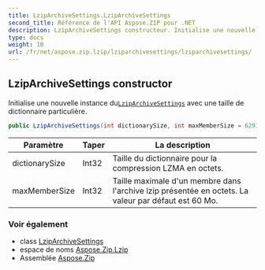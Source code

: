 ```yaml
---
title: LzipArchiveSettings.LzipArchiveSettings
second_title: Référence de l'API Aspose.ZIP pour .NET
description: LzipArchiveSettings constructeur. Initialise une nouvelle instance duLzipArchiveSettings avec une taille de dictionnaire particulière.
type: docs
weight: 10
url: /fr/net/aspose.zip.lzip/lziparchivesettings/lziparchivesettings/
---
```

## LzipArchiveSettings constructor

Initialise une nouvelle instance du[`LzipArchiveSettings`](../) avec une taille de dictionnaire particulière.

```csharp
public LzipArchiveSettings(int dictionarySize, int maxMemberSize = 62914560)
```

| Paramètre | Taper | La description |
| --- | --- | --- |
| dictionarySize | Int32 | Taille du dictionnaire pour la compression LZMA en octets. |
| maxMemberSize | Int32 | Taille maximale d'un membre dans l'archive lzip présentée en octets. La valeur par défaut est 60 Mo. |

### Voir également

* class [LzipArchiveSettings](../)
* espace de noms [Aspose.Zip.Lzip](../../lziparchivesettings/)
* Assemblée [Aspose.Zip](../../../)


